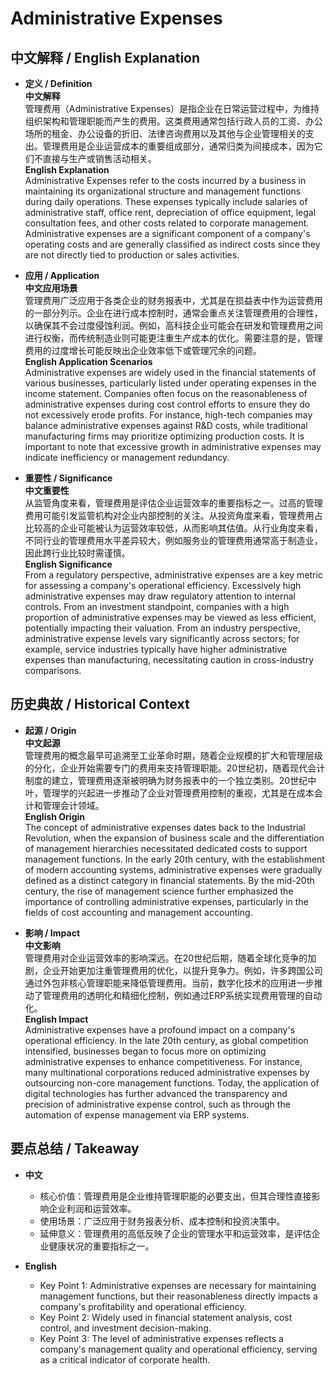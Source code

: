 # Administrative Expenses

## 中文解释 / English Explanation

* **定义 / Definition**  
  **中文解释**  
  管理费用（Administrative Expenses）是指企业在日常运营过程中，为维持组织架构和管理职能而产生的费用。这类费用通常包括行政人员的工资、办公场所的租金、办公设备的折旧、法律咨询费用以及其他与企业管理相关的支出。管理费用是企业运营成本的重要组成部分，通常归类为间接成本，因为它们不直接与生产或销售活动相关。  
  **English Explanation**  
  Administrative Expenses refer to the costs incurred by a business in maintaining its organizational structure and management functions during daily operations. These expenses typically include salaries of administrative staff, office rent, depreciation of office equipment, legal consultation fees, and other costs related to corporate management. Administrative expenses are a significant component of a company's operating costs and are generally classified as indirect costs since they are not directly tied to production or sales activities.

* **应用 / Application**  
  **中文应用场景**  
  管理费用广泛应用于各类企业的财务报表中，尤其是在损益表中作为运营费用的一部分列示。企业在进行成本控制时，通常会重点关注管理费用的合理性，以确保其不会过度侵蚀利润。例如，高科技企业可能会在研发和管理费用之间进行权衡，而传统制造业则可能更注重生产成本的优化。需要注意的是，管理费用的过度增长可能反映出企业效率低下或管理冗余的问题。  
  **English Application Scenarios**  
  Administrative expenses are widely used in the financial statements of various businesses, particularly listed under operating expenses in the income statement. Companies often focus on the reasonableness of administrative expenses during cost control efforts to ensure they do not excessively erode profits. For instance, high-tech companies may balance administrative expenses against R&D costs, while traditional manufacturing firms may prioritize optimizing production costs. It is important to note that excessive growth in administrative expenses may indicate inefficiency or management redundancy.

* **重要性 / Significance**  
  **中文重要性**  
  从监管角度来看，管理费用是评估企业运营效率的重要指标之一。过高的管理费用可能引发监管机构对企业内部控制的关注。从投资角度来看，管理费用占比较高的企业可能被认为运营效率较低，从而影响其估值。从行业角度来看，不同行业的管理费用水平差异较大，例如服务业的管理费用通常高于制造业，因此跨行业比较时需谨慎。  
  **English Significance**  
  From a regulatory perspective, administrative expenses are a key metric for assessing a company's operational efficiency. Excessively high administrative expenses may draw regulatory attention to internal controls. From an investment standpoint, companies with a high proportion of administrative expenses may be viewed as less efficient, potentially impacting their valuation. From an industry perspective, administrative expense levels vary significantly across sectors; for example, service industries typically have higher administrative expenses than manufacturing, necessitating caution in cross-industry comparisons.

## 历史典故 / Historical Context

* **起源 / Origin**  
  **中文起源**  
  管理费用的概念最早可追溯至工业革命时期，随着企业规模的扩大和管理层级的分化，企业开始需要专门的费用来支持管理职能。20世纪初，随着现代会计制度的建立，管理费用逐渐被明确为财务报表中的一个独立类别。20世纪中叶，管理学的兴起进一步推动了企业对管理费用控制的重视，尤其是在成本会计和管理会计领域。  
  **English Origin**  
  The concept of administrative expenses dates back to the Industrial Revolution, when the expansion of business scale and the differentiation of management hierarchies necessitated dedicated costs to support management functions. In the early 20th century, with the establishment of modern accounting systems, administrative expenses were gradually defined as a distinct category in financial statements. By the mid-20th century, the rise of management science further emphasized the importance of controlling administrative expenses, particularly in the fields of cost accounting and management accounting.

* **影响 / Impact**  
  **中文影响**  
  管理费用对企业运营效率的影响深远。在20世纪后期，随着全球化竞争的加剧，企业开始更加注重管理费用的优化，以提升竞争力。例如，许多跨国公司通过外包非核心管理职能来降低管理费用。当前，数字化技术的应用进一步推动了管理费用的透明化和精细化控制，例如通过ERP系统实现费用管理的自动化。  
  **English Impact**  
  Administrative expenses have a profound impact on a company's operational efficiency. In the late 20th century, as global competition intensified, businesses began to focus more on optimizing administrative expenses to enhance competitiveness. For instance, many multinational corporations reduced administrative expenses by outsourcing non-core management functions. Today, the application of digital technologies has further advanced the transparency and precision of administrative expense control, such as through the automation of expense management via ERP systems.

## 要点总结 / Takeaway

* **中文**  
  - 核心价值：管理费用是企业维持管理职能的必要支出，但其合理性直接影响企业利润和运营效率。  
  - 使用场景：广泛应用于财务报表分析、成本控制和投资决策中。  
  - 延伸意义：管理费用的高低反映了企业的管理水平和运营效率，是评估企业健康状况的重要指标之一。  

* **English**  
  - Key Point 1: Administrative expenses are necessary for maintaining management functions, but their reasonableness directly impacts a company's profitability and operational efficiency.  
  - Key Point 2: Widely used in financial statement analysis, cost control, and investment decision-making.  
  - Key Point 3: The level of administrative expenses reflects a company's management quality and operational efficiency, serving as a critical indicator of corporate health.